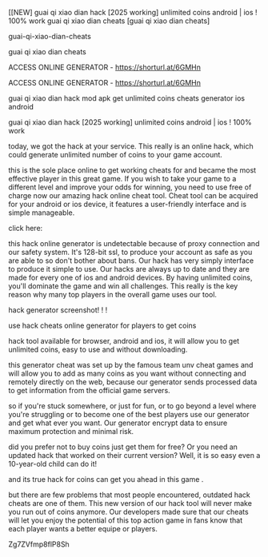 [[NEW] guai qi xiao dian hack [2025 working] unlimited coins android | ios ! 100% work guai qi xiao dian cheats [guai qi xiao dian cheats]

guai-qi-xiao-dian-cheats

guai qi xiao dian cheats

ACCESS ONLINE GENERATOR - https://shorturl.at/6GMHn

ACCESS ONLINE GENERATOR - https://shorturl.at/6GMHn

guai qi xiao dian hack mod apk get unlimited coins cheats generator ios android

guai qi xiao dian hack [2025 working] unlimited coins android | ios ! 100% work

today, we got the  hack at your service. This really is an  online hack, which could generate unlimited number of coins to your game account.

this is the sole place online to get working cheats for  and became the most effective player in this great game. If you wish to take your game to a different level and improve your odds for winning, you need to use free of charge now our amazing  hack online cheat tool.  Cheat tool can be acquired for your android or ios device, it features a user-friendly interface and is simple manageable.

click here:

this  hack online generator is undetectable because of proxy connection and our safety system. It's 128-bit ssl, to produce your account as safe as you are able to so don't bother about bans. Our  hack has very simply interface to produce it simple to use. Our hacks are always up to date and they are made for every one of ios and android devices. By having unlimited coins, you'll dominate the  game and win all challenges. This really is the key reason why many top players in the overall game uses our tool.

 hack generator screenshot! ! !

use  hack cheats online generator for players to get coins

 hack tool available for browser, android and ios, it will allow you to get unlimited coins, easy to use and without downloading.

this generator  cheat was set up by the famous team unv cheat games and will allow you to add as many coins as you want without connecting and remotely directly on the web, because our generator sends processed data to get information from the official game servers.

so if you're stuck somewhere, or just for fun, or to go beyond a level where you're struggling or to become one of the best players use our generator and get what ever you want. Our generator encrypt data to ensure maximum protection and minimal risk.

did you prefer not to buy coins just get them for free? Or you need an updated  hack that worked on their current version? Well, it is so easy even a 10-year-old child can do it!

and its true hack for coins can get you ahead in this game .

but there are few problems that most people encountered, outdated  hack cheats are one of them. This new version of our  hack tool will never make you run out of coins anymore. Our developers made sure that our  cheats will let you enjoy the potential of this top action game in  fans know that each player wants a better equipe or players.

Zg7ZVfmp8flP8Sh

